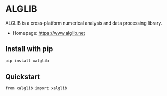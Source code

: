 # ALGLIB

ALGLIB is a cross-platform numerical analysis and data processing library.  

* Homepage: https://www.alglib.net

## Install with pip
```bash
pip install xalglib
```

## Quickstart
```python3
from xalglib import xalglib
```
